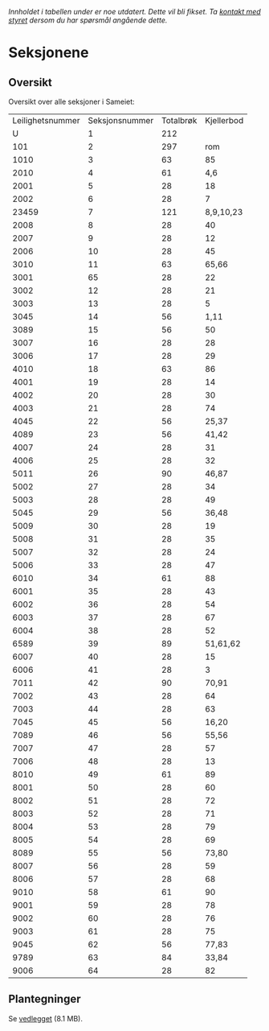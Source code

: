 *Innholdet i tabellen under er noe utdatert. Dette vil bli fikset. Ta [kontakt med styret](/kontakt/) dersom du har spørsmål angående dette.*

Seksjonene
==========

Oversikt
--------

Oversikt over alle seksjoner i Sameiet:

<table>
<tr><td class="a">Leilighetsnummer</td><td class="b">Seksjonsnummer</td><td class="a">Totalbrøk</td><td class="b">Kjellerbod</td></tr>
<tr><td class="b">U</td><td class="a">1</td><td class="b">212</td><td class="a"></td></tr>
<tr><td class="a">101</td><td class="b">2</td><td class="a">297</td><td class="b">rom</td></tr>
<tr><td class="b">1010</td><td class="a">3</td><td class="b">63</td><td class="a">85</td></tr>
<tr><td class="a">2010</td><td class="b">4</td><td class="a">61</td><td class="b">4,6</td></tr>
<tr><td class="b">2001</td><td class="a">5</td><td class="b">28</td><td class="a">18</td></tr>
<tr><td class="a">2002</td><td class="b">6</td><td class="a">28</td><td class="b">7</td></tr>
<tr><td class="b">23459</td><td class="a">7</td><td class="b">121</td><td class="a">8,9,10,23</td></tr>
<tr><td class="a">2008</td><td class="b">8</td><td class="a">28</td><td class="b">40</td></tr>
<tr><td class="b">2007</td><td class="a">9</td><td class="b">28</td><td class="a">12</td></tr>
<tr><td class="a">2006</td><td class="b">10</td><td class="a">28</td><td class="b">45</td></tr>
<tr><td class="b">3010</td><td class="a">11</td><td class="b">63</td><td class="a">65,66</td></tr>
<tr><td class="a">3001</td><td class="b">65</td><td class="a">28</td><td class="b">22</td></tr>
<tr><td class="b">3002</td><td class="a">12</td><td class="b">28</td><td class="a">21</td></tr>
<tr><td class="a">3003</td><td class="b">13</td><td class="a">28</td><td class="b">5</td></tr>
<tr><td class="b">3045</td><td class="a">14</td><td class="b">56</td><td class="a">1,11</td></tr>
<tr><td class="a">3089</td><td class="b">15</td><td class="a">56</td><td class="b">50</td></tr>
<tr><td class="b">3007</td><td class="a">16</td><td class="b">28</td><td class="a">28</td></tr>
<tr><td class="a">3006</td><td class="b">17</td><td class="a">28</td><td class="b">29</td></tr>
<tr><td class="b">4010</td><td class="a">18</td><td class="b">63</td><td class="a">86</td></tr>
<tr><td class="a">4001</td><td class="b">19</td><td class="a">28</td><td class="b">14</td></tr>
<tr><td class="b">4002</td><td class="a">20</td><td class="b">28</td><td class="a">30</td></tr>
<tr><td class="a">4003</td><td class="b">21</td><td class="a">28</td><td class="b">74</td></tr>
<tr><td class="b">4045</td><td class="a">22</td><td class="b">56</td><td class="a">25,37</td></tr>
<tr><td class="a">4089</td><td class="b">23</td><td class="a">56</td><td class="b">41,42</td></tr>
<tr><td class="b">4007</td><td class="a">24</td><td class="b">28</td><td class="a">31</td></tr>
<tr><td class="a">4006</td><td class="b">25</td><td class="a">28</td><td class="b">32</td></tr>
<tr><td class="b">5011</td><td class="a">26</td><td class="b">90</td><td class="a">46,87</td></tr>
<tr><td class="a">5002</td><td class="b">27</td><td class="a">28</td><td class="b">34</td></tr>
<tr><td class="b">5003</td><td class="a">28</td><td class="b">28</td><td class="a">49</td></tr>
<tr><td class="a">5045</td><td class="b">29</td><td class="a">56</td><td class="b">36,48</td></tr>
<tr><td class="b">5009</td><td class="a">30</td><td class="b">28</td><td class="a">19</td></tr>
<tr><td class="a">5008</td><td class="b">31</td><td class="a">28</td><td class="b">35</td></tr>
<tr><td class="b">5007</td><td class="a">32</td><td class="b">28</td><td class="a">24</td></tr>
<tr><td class="a">5006</td><td class="b">33</td><td class="a">28</td><td class="b">47</td></tr>
<tr><td class="b">6010</td><td class="a">34</td><td class="b">61</td><td class="a">88</td></tr>
<tr><td class="a">6001</td><td class="b">35</td><td class="a">28</td><td class="b">43</td></tr>
<tr><td class="b">6002</td><td class="a">36</td><td class="b">28</td><td class="a">54</td></tr>
<tr><td class="a">6003</td><td class="b">37</td><td class="a">28</td><td class="b">67</td></tr>
<tr><td class="b">6004</td><td class="a">38</td><td class="b">28</td><td class="a">52</td></tr>
<tr><td class="a">6589</td><td class="b">39</td><td class="a">89</td><td class="b">51,61,62</td></tr>
<tr><td class="b">6007</td><td class="a">40</td><td class="b">28</td><td class="a">15</td></tr>
<tr><td class="a">6006</td><td class="b">41</td><td class="a">28</td><td class="b">3</td></tr>
<tr><td class="b">7011</td><td class="a">42</td><td class="b">90</td><td class="a">70,91</td></tr>
<tr><td class="a">7002</td><td class="b">43</td><td class="a">28</td><td class="b">64</td></tr>
<tr><td class="b">7003</td><td class="a">44</td><td class="b">28</td><td class="a">63</td></tr>
<tr><td class="a">7045</td><td class="b">45</td><td class="a">56</td><td class="b">16,20</td></tr>
<tr><td class="b">7089</td><td class="a">46</td><td class="b">56</td><td class="a">55,56</td></tr>
<tr><td class="a">7007</td><td class="b">47</td><td class="a">28</td><td class="b">57</td></tr>
<tr><td class="b">7006</td><td class="a">48</td><td class="b">28</td><td class="a">13</td></tr>
<tr><td class="a">8010</td><td class="b">49</td><td class="a">61</td><td class="b">89</td></tr>
<tr><td class="b">8001</td><td class="a">50</td><td class="b">28</td><td class="a">60</td></tr>
<tr><td class="a">8002</td><td class="b">51</td><td class="a">28</td><td class="b">72</td></tr>
<tr><td class="b">8003</td><td class="a">52</td><td class="b">28</td><td class="a">71</td></tr>
<tr><td class="a">8004</td><td class="b">53</td><td class="a">28</td><td class="b">79</td></tr>
<tr><td class="b">8005</td><td class="a">54</td><td class="b">28</td><td class="a">69</td></tr>
<tr><td class="a">8089</td><td class="b">55</td><td class="a">56</td><td class="b">73,80</td></tr>
<tr><td class="b">8007</td><td class="a">56</td><td class="b">28</td><td class="a">59</td></tr>
<tr><td class="a">8006</td><td class="b">57</td><td class="a">28</td><td class="b">68</td></tr>
<tr><td class="b">9010</td><td class="a">58</td><td class="b">61</td><td class="a">90</td></tr>
<tr><td class="a">9001</td><td class="b">59</td><td class="a">28</td><td class="b">78</td></tr>
<tr><td class="b">9002</td><td class="a">60</td><td class="b">28</td><td class="a">76</td></tr>
<tr><td class="a">9003</td><td class="b">61</td><td class="a">28</td><td class="b">75</td></tr>
<tr><td class="b">9045</td><td class="a">62</td><td class="b">56</td><td class="a">77,83</td></tr>
<tr><td class="a">9789</td><td class="b">63</td><td class="a">84</td><td class="b">33,84</td></tr>
<tr><td class="b">9006</td><td class="a">64</td><td class="b">28</td><td class="a">82</td></tr>
</table>

Plantegninger
-------------

Se [vedlegget](fb2Plantegninger.pdf) (8.1 MB).